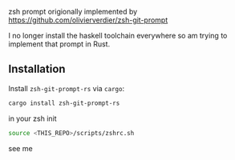 zsh prompt origionally implemented by https://github.com/olivierverdier/zsh-git-prompt

I no longer install the haskell toolchain everywhere so am trying to implement that prompt in Rust.


## Installation

Install `zsh-git-prompt-rs` via `cargo`:

```bash
cargo install zsh-git-prompt-rs
```

in your zsh init

```zsh
source <THIS_REPO>/scripts/zshrc.sh
```
see me
